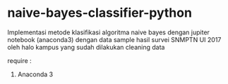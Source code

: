 # naive-bayes-classifier-python
Implementasi metode klasifikasi algoritma naive bayes dengan jupiter notebook (anaconda3) dengan data sample hasil survei SNMPTN UI 2017 oleh halo kampus yang sudah dilakukan cleaning data

require :
  1. Anaconda 3
